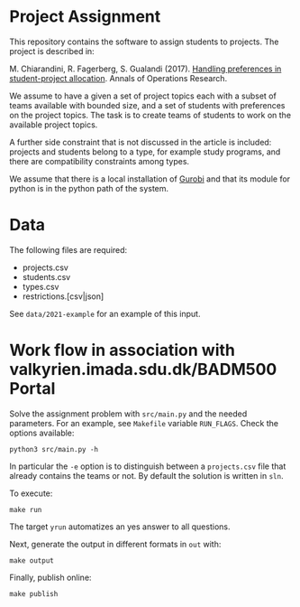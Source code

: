 Project Assignment
==================

This repository contains the software to assign students to
projects. The project is described in:

M. Chiarandini, R. Fagerberg, S. Gualandi (2017). [Handling
preferences in student-project
allocation](https://doi.org/10.1007/s10479-017-2710-1). Annals of
Operations Research.

We assume to have a given a set of project topics each with a subset
of teams available with bounded size, and a set of students with
preferences on the project topics. The task is to create teams of
students to work on the available project topics.

A further side constraint that is not discussed in the article is
included: projects and students belong to a type, for example study
programs, and there are compatibility constraints among types.


We assume that there is a local installation of
[Gurobi](http://www.gurobi.com) and that its module for python is in
the python path of the system.


Data
====

The following files are required:
- projects.csv
- students.csv
- types.csv
- restrictions.[csv|json]


See `data/2021-example` for an example of this input.



Work flow in association with valkyrien.imada.sdu.dk/BADM500 Portal
===================================================================

Solve the assignment problem with `src/main.py` and the needed parameters. For
an example, see `Makefile` variable `RUN_FLAGS`. 
Check the options available:
```
python3 src/main.py -h
```
In particular the `-e` option is to distinguish between a `projects.csv` file that already contains the teams or not.
By default the solution is written in `sln`.

To execute:
```
make run
```
The target `yrun` automatizes an yes answer to all questions.

Next, generate the output in different formats in `out` with:

```
make output
```

Finally, publish online:
```
make publish
```

